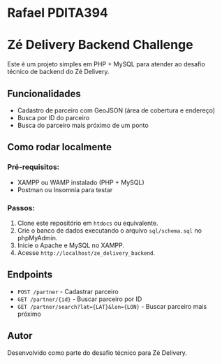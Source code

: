 # Rafael PDITA394

# Zé Delivery Backend Challenge

Este é um projeto simples em PHP + MySQL para atender ao desafio técnico de backend do Zé Delivery.

## Funcionalidades

- Cadastro de parceiro com GeoJSON (área de cobertura e endereço)
- Busca por ID do parceiro
- Busca do parceiro mais próximo de um ponto

## Como rodar localmente

### Pré-requisitos:
- XAMPP ou WAMP instalado (PHP + MySQL)
- Postman ou Insomnia para testar

### Passos:

1. Clone este repositório em `htdocs` ou equivalente.
2. Crie o banco de dados executando o arquivo `sql/schema.sql` no phpMyAdmin.
3. Inicie o Apache e MySQL no XAMPP.
4. Acesse `http://localhost/ze_delivery_backend`.

## Endpoints

- `POST /partner` - Cadastrar parceiro
- `GET /partner/{id}` - Buscar parceiro por ID
- `GET /partner/search?lat={LAT}&lon={LON}` - Buscar parceiro mais próximo

## Autor
Desenvolvido como parte do desafio técnico para Zé Delivery.
